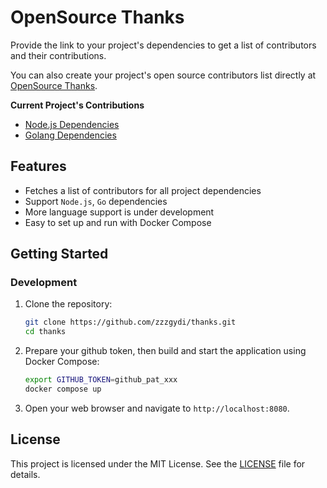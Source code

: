 # OpenSource Thanks

Provide the link to your project's dependencies to get a list of contributors and their contributions.

You can also create your project's open source contributors list directly at [OpenSource Thanks](https://opensourcethanks.com).

**Current Project's Contributions**

- [Node.js Dependencies](https://opensourcethanks.com/t/fhxoQY4iHYToSsRjLGWt7J)
- [Golang Dependencies](https://opensourcethanks.com/t/ZT7aUh7t5tBNnWV3FruQVz)

## Features

- Fetches a list of contributors for all project dependencies
- Support `Node.js`, `Go` dependencies
- More language support is under development
- Easy to set up and run with Docker Compose

## Getting Started

### Development

1. Clone the repository:

   ```bash
   git clone https://github.com/zzzgydi/thanks.git
   cd thanks
   ```

2. Prepare your github token, then build and start the application using Docker Compose:

   ```bash
   export GITHUB_TOKEN=github_pat_xxx
   docker compose up
   ```

3. Open your web browser and navigate to `http://localhost:8080`.

## License

This project is licensed under the MIT License. See the [LICENSE](./LICENSE) file for details.
